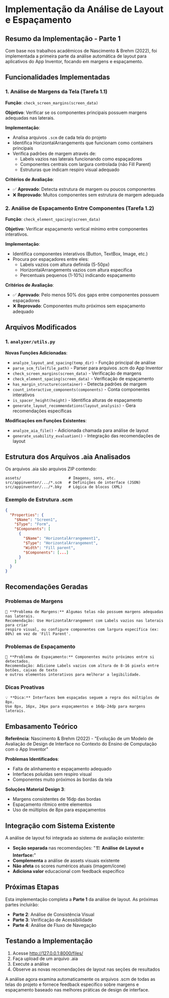 # Implementação da Análise de Layout e Espaçamento

## Resumo da Implementação - Parte 1

Com base nos trabalhos acadêmicos de Nascimento & Brehm (2022), foi implementada a primeira parte da análise automática de layout para aplicativos do App Inventor, focando em margens e espaçamento.

## Funcionalidades Implementadas

### 1. Análise de Margens da Tela (Tarefa 1.1)
**Função**: `check_screen_margins(screen_data)`

**Objetivo**: Verificar se os componentes principais possuem margens adequadas nas laterais.

**Implementação**:
- Analisa arquivos `.scm` de cada tela do projeto
- Identifica HorizontalArrangements que funcionam como containers principais
- Verifica padrões de margem através de:
  - Labels vazios nas laterais funcionando como espaçadores
  - Componentes centrais com largura controlada (não Fill Parent)
  - Estruturas que indicam respiro visual adequado

**Critérios de Avaliação**:
- ✅ **Aprovado**: Detecta estrutura de margem ou poucos componentes
- ❌ **Reprovado**: Muitos componentes sem estrutura de margem adequada

### 2. Análise de Espaçamento Entre Componentes (Tarefa 1.2)
**Função**: `check_element_spacing(screen_data)`

**Objetivo**: Verificar espaçamento vertical mínimo entre componentes interativos.

**Implementação**:
- Identifica componentes interativos (Button, TextBox, Image, etc.)
- Procura por espaçadores entre eles:
  - Labels vazios com altura definida (5-50px)
  - HorizontalArrangements vazios com altura específica
  - Percentuais pequenos (1-10%) indicando espaçamento

**Critérios de Avaliação**:
- ✅ **Aprovado**: Pelo menos 50% dos gaps entre componentes possuem espaçadores
- ❌ **Reprovado**: Componentes muito próximos sem espaçamento adequado

## Arquivos Modificados

### 1. `analyzer/utils.py`
**Novas Funções Adicionadas**:
- `analyze_layout_and_spacing(temp_dir)` - Função principal de análise
- `parse_scm_file(file_path)` - Parser para arquivos .scm do App Inventor
- `check_screen_margins(screen_data)` - Verificação de margens
- `check_element_spacing(screen_data)` - Verificação de espaçamento
- `has_margin_structure(container)` - Detecta padrões de margem
- `count_interactive_components(components)` - Conta componentes interativos
- `is_spacer_height(height)` - Identifica alturas de espaçamento
- `generate_layout_recommendations(layout_analysis)` - Gera recomendações específicas

**Modificações em Funções Existentes**:
- `analyze_aia_file()` - Adicionada chamada para análise de layout
- `generate_usability_evaluation()` - Integração das recomendações de layout

## Estrutura dos Arquivos .aia Analisados

Os arquivos .aia são arquivos ZIP contendo:
```
assets/                     # Imagens, sons, etc.
src/appinventor/.../*.scm   # Definições de interface (JSON)
src/appinventor/.../*.bky   # Lógica de blocos (XML)
```

### Exemplo de Estrutura .scm
```json
{
  "Properties": {
    "$Name": "Screen1",
    "$Type": "Form",
    "$Components": [
      {
        "$Name": "HorizontalArrangement1",
        "$Type": "HorizontalArrangement",
        "Width": "Fill parent",
        "$Components": [...]
      }
    ]
  }
}
```

## Recomendações Geradas

### Problemas de Margens
```
📐 **Problema de Margens:** Algumas telas não possuem margens adequadas nas laterais.
Recomendação: Use HorizontalArrangement com Labels vazios nas laterais para criar
respiro visual, ou configure componentes com largura específica (ex: 80%) em vez de 'Fill Parent'.
```

### Problemas de Espaçamento
```
📏 **Problema de Espaçamento:** Componentes muito próximos entre si detectados.
Recomendação: Adicione Labels vazios com altura de 8-16 pixels entre botões, caixas de texto
e outros elementos interativos para melhorar a legibilidade.
```

### Dicas Proativas
```
💡 **Dica:** Interfaces bem espaçadas seguem a regra dos múltiplos de 8px.
Use 8px, 16px, 24px para espaçamentos e 16dp-24dp para margens laterais.
```

## Embasamento Teórico

**Referência**: Nascimento & Brehm (2022) - "Evolução de um Modelo de Avaliação de Design de Interface no Contexto do Ensino de Computação com o App Inventor"

**Problemas Identificados**:
- Falta de alinhamento e espaçamento adequado
- Interfaces poluídas sem respiro visual
- Componentes muito próximos às bordas da tela

**Soluções Material Design 3**:
- Margens consistentes de 16dp das bordas
- Espaçamento rítmico entre elementos
- Uso de múltiplos de 8px para espaçamentos

## Integração com Sistema Existente

A análise de layout foi integrada ao sistema de avaliação existente:
- **Seção separada** nas recomendações: "🏗️ **Análise de Layout e Interface:**"
- **Complementa** a análise de assets visuais existente
- **Não afeta** os scores numéricos atuais (imagem/ícone)
- **Adiciona valor** educacional com feedback específico

## Próximas Etapas

Esta implementação completa a **Parte 1** da análise de layout. As próximas partes incluirão:
- **Parte 2**: Análise de Consistência Visual
- **Parte 3**: Verificação de Acessibilidade
- **Parte 4**: Análise de Fluxo de Navegação

## Testando a Implementação

1. Acesse http://127.0.0.1:8000/files/
2. Faça upload de um arquivo .aia
3. Execute a análise
4. Observe as novas recomendações de layout nas seções de resultados

A análise agora examina automaticamente os arquivos .scm de todas as telas do projeto e fornece feedback específico sobre margens e espaçamento baseado nas melhores práticas de design de interface.
